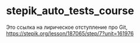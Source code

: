 # stepik_auto_tests_course
Это ссылка на лирическое отступление про Git, https://stepik.org/lesson/187065/step/7?unit=161976